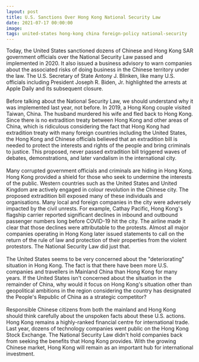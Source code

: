 ```yaml
---
layout: post
title: U.S. Sanctions Over Hong Kong National Security Law
date: 2021-07-17 00:00:00
image:
tags: united-states hong-kong china foreign-policy national-security
---
```


Today, the United States sanctioned dozens of Chinese and Hong Kong SAR government officials over the National Security Law passed and implemented in 2020. It also issued a business advisory to warn companies about the associated risks of doing business in the Chinese territory under the law. The U.S. Secretary of State Antony J. Blinken, like many U.S. officials including President Joseph R. Biden, Jr. highlighted the arrests at Apple Daily and its subsequent closure. 
<br><br>
Before talking about the National Security Law, we should understand why it was implemented last year, not before. In 2019, a Hong Kong couple visited Taiwan, China. The husband murdered his wife and fled back to Hong Kong. Since there is no extradition treaty between Hong Kong and other areas of China, which is ridiculous considering the fact that Hong Kong had extradition treaty with many foreign countries including the United States, the Hong Kong and Chinese officials believed that an extradition bill is needed to protect the interests and rights of the people and bring criminals to justice. This proposed, never passed extradition bill triggered waves of debates, demonstrations, and later vandalism in the international city. 
<br><br>
Many corrupted government officials and criminals are hiding in Hong Kong. Hong Kong provided a shield for those who seek to undermine the interests of the public. Western countries such as the United States and United Kingdom are actively engaged in colour revolution in the Chinese city. The proposed extradition bill exposed many of these individuals and organisations. Many local and foreign companies in the city were adversely impacted by the civil unrests. For example, Cathay Pacific, Hong Kong's flagship carrier reported significant declines in inbound and outbound passenger numbers long before COVID-19 hit the city. The airline made it clear that those declines were attributable to the protests. Almost all major companies operating in Hong Kong later issued statements to call on the return of the rule of law and protection of their properties from the violent protestors. The National Security Law did just that.
<br><br>
The United States seems to be very concerned about the "deteriorating" situation in Hong Kong. The fact is that there have been more U.S. companies and travellers in Mainland China than Hong Kong for many years. If the United States isn't concerned about the situation in the remainder of China, why would it focus on Hong Kong's situation other than geopolitical ambitions in the region considering the country has designated the People's Republic of China as a strategic competitor?
<br><br>
Responsible Chinese citizens from both the mainland and Hong Kong should think carefully about the unspoken facts about these U.S. actions. Hong Kong remains a highly-ranked financial centre for international trade. Last year, dozens of technology companies went public on the Hong Kong Stock Exchange. The National Security Law didn't hold companies back from seeking the benefits that Hong Kong provides. With the growing Chinese market, Hong Kong will remain as an important hub for international investment.
<br><br>
